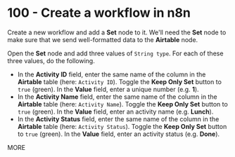 # 100 - Create a workflow in n8n

Create a new workflow and add  a **Set** node to it. We'll need the **Set** node to make sure that we send well-formatted data to the **Airtable** node.

Open the **Set** node and add three values of ```String type```. For each of these three values, do the following.

- In the **Activity ID** field, enter the same name of the column in the **Airtable** table (here: ```Activity ID```). Toggle the **Keep Only Set** button to ```true``` (green). In the **Value** field, enter a unique number (e.g. **1**).
- In the **Activity Name** field, enter the same name of the column in the **Airtable** table (here: ```Activity Name```).  Toggle the **Keep Only Set** button to ```true``` (green). In the **Value** field, enter an activity name (e.g. **Lunch**).
- In the **Activity Status** field, enter the same name of the column in the **Airtable** table (here: ```Activity Status```).  Toggle the **Keep Only Set** button to ```true``` (green). In the **Value** field, enter an activity status (e.g. **Done**).



MORE
